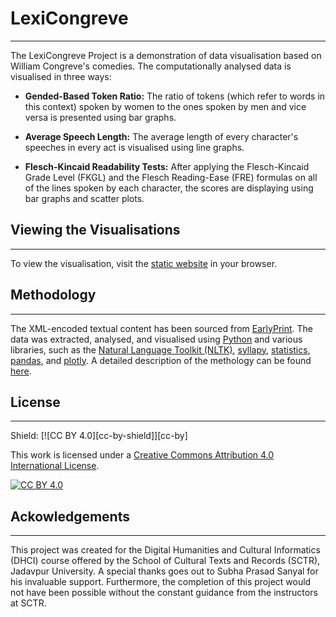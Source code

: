 # LexiCongreve
<hr/>
The LexiCongreve Project is a demonstration of data visualisation based on William Congreve's comedies. The computationally analysed data is visualised in three ways:

- **Gended-Based Token Ratio:** The ratio of tokens (which refer to words in this context) spoken by women to the ones spoken by men and vice versa is presented using bar graphs.

- **Average Speech Length:** The average length of every character's speeches in every act is visualised using line graphs.

- **Flesch-Kincaid Readability Tests:** After applying the Flesch-Kincaid Grade Level (FKGL) and the Flesch Reading-Ease (FRE) formulas on all of the lines spoken by each character, the scores are displaying using bar graphs and scatter plots.

## Viewing the Visualisations
<hr/>
To view the visualisation, visit the <a href="https://aryamoitra.github.io/lexicongreve/" target="_blank">static website</a> in your browser.

## Methodology
<hr/>
The XML-encoded textual content has been sourced from <a href="https://earlyprint.org/" target="_blank">EarlyPrint</a>. The data was extracted, analysed, and visualised using <a href="https://www.python.org/" target="_blank">Python</a> and various libraries, such as the <a href="https://www.nltk.org/" target="_blank">Natural Language Toolkit (NLTK)</a>, <a href="https://github.com/mholtzscher/syllapy" target="_blank">syllapy</a>, <a href="https://docs.python.org/3/library/statistics.html" target="_blank">statistics</a>, <a href="https://pandas.pydata.org/" target="_blank">pandas</a>, and <a href="https://plotly.com/python/" target="_blank">plotly</a>. A detailed description of the methology can be found <a href="https://aryamoitra.github.io/lexicongreve/methodology.md/" target="_blank">here</a>.

## License
<hr/>
Shield: [![CC BY 4.0][cc-by-shield]][cc-by]

This work is licensed under a
[Creative Commons Attribution 4.0 International License][cc-by].

[![CC BY 4.0][cc-by-image]][cc-by]

[cc-by]: http://creativecommons.org/licenses/by/4.0/
[cc-by-image]: https://i.creativecommons.org/l/by/4.0/88x31.png
[cc-by-shield]: https://img.shields.io/badge/License-CC%20BY%204.0-lightgrey.svg

## Ackowledgements
<hr/>
This project was created for the Digital Humanities and Cultural Informatics (DHCI) course offered by the School of Cultural Texts and Records (SCTR), Jadavpur University. A special thanks goes out to Subha Prasad Sanyal for his invaluable support. Furthermore, the completion of this project would not have been possible without the constant guidance from the instructors at SCTR.